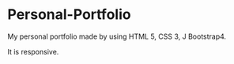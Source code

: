 # Personal-Portfolio

My personal portfolio made by using HTML 5, CSS 3, J Bootstrap4. 

It is responsive.

